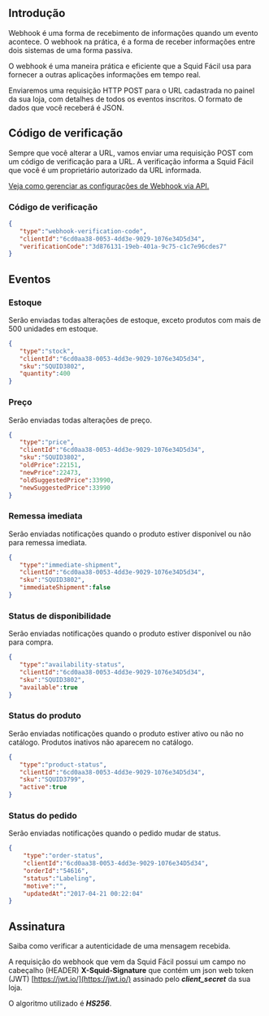 ## Introdução

Webhook é uma forma de recebimento de informações quando um evento acontece. O webhook na prática, é a forma de receber informações entre dois sistemas de uma forma passiva.

O webhook é uma maneira prática e eficiente que a Squid Fácil usa para fornecer a outras aplicações informações em tempo real.

Enviaremos uma requisição HTTP POST para o URL cadastrada no painel da sua loja, com detalhes de todos os eventos inscritos. O formato de dados que você receberá é JSON.

## Código de verificação

Sempre que você alterar a URL, vamos enviar uma requisição POST com um código de verificação para a URL. A verificação informa a Squid Fácil que você é um proprietário autorizado da URL informada.

[Veja como gerenciar as configurações de Webhook via API.](api.md#webhook)

### Código de verificação

```json
{
   "type":"webhook-verification-code",
   "clientId":"6cd0aa38-0053-4dd3e-9029-1076e34D5d34",
   "verificationCode":"3d876131-19eb-401a-9c75-c1c7e96cdes7"
}
```

## Eventos

### Estoque

Serão enviadas todas alterações de estoque, exceto produtos com mais de 500 unidades em estoque.

```json
{
   "type":"stock",
   "clientId":"6cd0aa38-0053-4dd3e-9029-1076e34D5d34",
   "sku":"SQUID3802",
   "quantity":400
}
```

### Preço

Serão enviadas todas alterações de preço.

```json
{
   "type":"price",
   "clientId":"6cd0aa38-0053-4dd3e-9029-1076e34D5d34",
   "sku":"SQUID3802",
   "oldPrice":22151,
   "newPrice":22473,
   "oldSuggestedPrice":33990,
   "newSuggestedPrice":33990
}
```

### Remessa imediata

Serão enviadas notificações quando o produto estiver disponível ou não para remessa imediata.

```json
{
   "type":"immediate-shipment",
   "clientId":"6cd0aa38-0053-4dd3e-9029-1076e34D5d34",
   "sku":"SQUID3802",
   "immediateShipment":false
}
```

### Status de disponibilidade

Serão enviadas notificações quando o produto estiver disponível ou não para compra.

```json
{
   "type":"availability-status",
   "clientId":"6cd0aa38-0053-4dd3e-9029-1076e34D5d34",
   "sku":"SQUID3802",
   "available":true
}
```

### Status do produto

Serão enviadas notificações quando o produto estiver ativo ou não no catálogo. Produtos inativos não aparecem no catálogo.
 
```json
{
   "type":"product-status",
   "clientId":"6cd0aa38-0053-4dd3e-9029-1076e34D5d34",
   "sku":"SQUID3799",
   "active":true
}
```

### Status do pedido

Serão enviadas notificações quando o pedido mudar de status.
 
```json
{
    "type":"order-status",
    "clientId":"6cd0aa38-0053-4dd3e-9029-1076e34D5d34",
    "orderId":"54616",
    "status":"Labeling",
    "motive":"",
    "updatedAt":"2017-04-21 00:22:04"
}
```

## Assinatura

Saiba como verificar a autenticidade de uma mensagem recebida.

A requisição do webhook que vem da Squid Fácil possui um campo no cabeçalho (HEADER) **X-Squid-Signature** que contém um json web token (JWT) [https://jwt.io/](https://jwt.io/) assinado pelo ***client_secret*** da sua loja.

O algoritmo utilizado é ***HS256***.